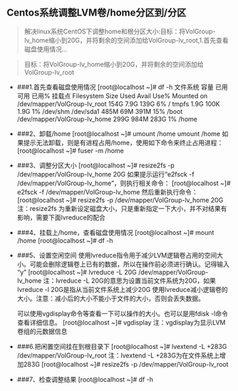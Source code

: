 ## Centos系统调整LVM卷/home分区到/分区

>解决linux系统CentOS下调整home和根分区大小:目标：将VolGroup-lv_home缩小到20G，并将剩余的空间添加给VolGroup-lv_root,1.首先查看磁盘使用情况...

>目标：将VolGroup-lv_home缩小到20G，并将剩余的空间添加给VolGroup-lv_root
 
- ###1.首先查看磁盘使用情况
    [root@localhost ~]# df -h
    文件系统 容量  已用 可用  已用% 挂载点
    Filesystem              Size  Used Avail Use% Mounted on  
    /dev/mapper/VolGroup-lv_root 154G  7.9G  139G   6% /
    tmpfs                  1.9G  100K  1.9G   1% /dev/shm
    /dev/sda1              485M   69M  391M  15% /boot
    /dev/mapper/VolGroup-lv_home 299G  984M  283G   1% /home
 
- ###2、卸载/home
    [root@localhost ~]# umount /home
    umount /home 如果提示无法卸载，则是有进程占用/home，使用如下命令来终止占用进程：
    [root@localhost ~]# fuser -m /home  
 
- ###3、调整分区大小
    [root@localhost ~]# resize2fs -p /dev/mapper/VolGroup-lv_home 20G
    如果提示运行“e2fsck -f /dev/mapper/VolGroup-lv_home”，则执行相关命令： 
    [root@localhost ~]# e2fsck -f /dev/mapper/VolGroup-lv_home 然后重新执行命令：
    [root@localhost ~]# resize2fs -p /dev/mapper/VolGroup-lv_home 20G
    注：resize2fs 为重新设定磁盘大小，只是重新指定一下大小，并不对结果有影响，需要下面lvreduce的配合
 
- ###4、挂载上/home，查看磁盘使用情况
    [root@localhost ~]# mount /home
    [root@localhost ~]# df -h
 
- ###5、设置空闲空间
    使用lvreduce指令用于减少LVM逻辑卷占用的空间大小。可能会删除逻辑卷上已有的数据，所以在操作前必须进行确认。记得输入 “y”
    [root@localhost ~]# lvreduce -L 20G /dev/mapper/VolGroup-lv_home
    注：lvreduce -L 20G的意思为设置当前文件系统为20G，如果lvreduce -l 20G是指从当前文件系统上减少20G
    使用lvreduce减小逻辑卷的大小。注意：减小后的大小不能小于文件的大小，否则会丢失数据。 
     
    可以使用vgdisplay命令等查看一下可以操作的大小。也可以是用fdisk -l命令查看详细信息。
    [root@localhost ~]# vgdisplay
    注：vgdisplay为显示LVM卷组的元数据信息
 
- ###6.把闲置空间挂在到根目录下
    [root@localhost ~]# lvextend -L +283G /dev/mapper/VolGroup-lv_root
    注：lvextend -L +283G为在文件系统上增加283G
    [root@localhost ~]# resize2fs -p /dev/mapper/VolGroup-lv_root
 
- ###7、检查调整结果
    [root@localhost ~]# df -h

